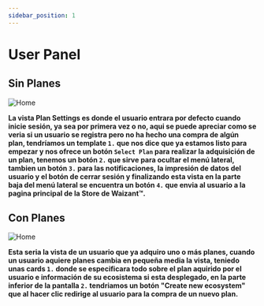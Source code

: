 ```yaml
---
sidebar_position: 1
---
```


# User Panel

## Sin Planes

![Home](/img/store-usuario/plan-settings/user_panel.png)

**La vista Plan Settings es donde el usuario entrara por defecto cuando inicie sesión\, ya sea por primera vez o no\, aqui se puede apreciar como se veria si un usuario se registra pero no ha hecho una compra de algún plan\, tendríamos un template `1.` que nos dice que ya estamos listo para empezar y nos ofrece un botón `Select Plan` para realizar la adquisición de un plan\, tenemos un botón `2.` que sirve para ocultar el menú lateral, tambien un botón `3.` para las notificaciones, la impresión de datos del usuario y el botón de cerrar sesión y finalizando esta vista en la parte baja del menú lateral se encuentra un botón `4.` que envia al usuario a la pagina principal de la Store de Waizant™.**

## Con Planes

![Home](/img/store-usuario/plan-settings/user_panel_ecosystem.png)

**Esta seria la vista de un usuario que ya adquiro uno o más planes\, cuando un usuario aquiere planes cambia en pequeña media la vista\, teniedo unas cards `1.` donde se especificara todo sobre el plan aquirido por el usuario e información de su ecosistema si esta desplegado\, en la parte inferior de la pantalla `2.` tendriamos un botón "Create new ecosystem" que al hacer clic redirige al usuario para la compra de un nuevo plan.**
